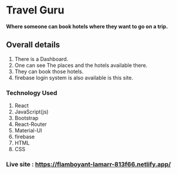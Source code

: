 # Travel Guru
**Where someone can book hotels where they want to go on a trip.**
## Overall details


1. There is a Dashboard.
2. One can see The places and the hotels available there.
3. They can book those hotels.
4. firebase login system is also available is this site.
### Technology Used

1. React
2. JavaScript(js)
3. Bootstrap
4. React-Router
5. Material-UI
6. firebase
7. HTML
8. CSS


### Live site :  https://flamboyant-lamarr-813f66.netlify.app/
